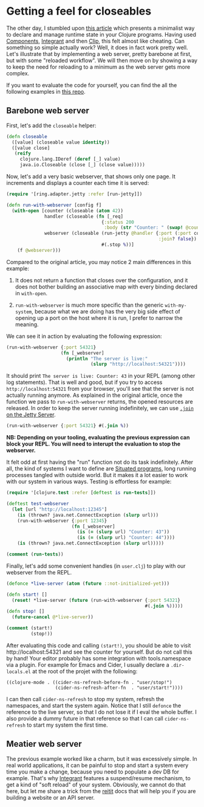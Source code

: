# Getting a feel for closeables

The other day, I stumbled upon [this article][1] which presents a minimalist way
to declare and manage runtime state in your Clojure programs. Having used
[Components][2], [Integrant][3] and then [Clip][4], this felt almost like
cheating. Can something so simple actually work? Well, it does in fact work
pretty well. Let's illustrate that by implementing a web server, pretty barebone
at first, but with some "reloaded workflow". We will then move on by showing a
way to keep the need for reloading to a minimum as the web server gets more
complex.

If you want to evaluate the code for yourself, you can find the all the
following examples in [this repo][5].


## Barebone web server

First, let's add the `closeable` helper:

```clj
(defn closeable
  ([value] (closeable value identity))
  ([value close]
   (reify
     clojure.lang.IDeref (deref [_] value)
     java.io.Closeable (close [_] (close value)))))
```

Now, let's add a very basic webserver, that shows only one page. It increments
and displays a counter each time it is served:

```clj
(require '[ring.adapter.jetty :refer [run-jetty]])

(defn run-with-webserver [config f]
  (with-open [counter (closeable (atom 42))
              handler (closeable (fn [_req]
                                   {:status 200
                                    :body (str "Counter: " (swap! @counter inc))}))
              webserver (closeable (run-jetty @handler {:port (:port config)
                                                        :join? false})
                                   #(.stop %))]
    (f @webserver)))
```

Compared to the original article, you may notice 2 main differences in this example:

1. It does not return a function that closes over the configuration, and it does
   not bother building an associative map with every binding declared in
   `with-open`.

2. `run-with-webserver` is much more specific than the generic `with-my-system`,
    because what we are doing has the very big side effect of opening up a port on
    the host where it is run, I prefer to narrow the meaning.

We can see it in action by evaluating the following expression:

```clj
(run-with-webserver {:port 54321}
                    (fn [_webserver]
                      (println "The server is live:"
                               (slurp "http://localhost:54321"))))
```

It should print `The server is live: Counter: 43` in your REPL (among other log
statements). That is well and good, but if you try to access
`http://localhost:54321` from your browser, you'll see that the server is not
actually running anymore. As explained in the original article, once the
function we pass to `run-with-webserver` returns, the opened resources are
released. In order to keep the server running indefinitely, we can use [`.join`
on the Jetty Server][6].

```clj
(run-with-webserver {:port 54321} #(.join %))
```

__NB: Depending on your tooling, evaluating the previous expression can block
your REPL. You will need to interupt the evaluation to stop the webserver.__

It felt odd at first having the "run" function not do its task indefinitely.
After all, the kind of systems I want to define are [Situated programs][7], long
running processes tangled with outside world. But it makes it a lot easier to
work with our system in various ways. Testing is effortless for example:

```clj
(require '[clojure.test :refer [deftest is run-tests]])

(deftest test-webserver
  (let [url "http://localhost:12345"]
    (is (thrown? java.net.ConnectException (slurp url)))
    (run-with-webserver {:port 12345}
                        (fn [_webserver]
                          (is (= (slurp url) "Counter: 43"))
                          (is (= (slurp url) "Counter: 44"))))
    (is (thrown? java.net.ConnectException (slurp url)))))

(comment (run-tests))
```

Finally, let's add some convenient handles (in `user.clj`) to play with our
webserver from the REPL.

```clj
(defonce *live-server (atom (future ::not-initialized-yet)))

(defn start! []
  (reset! *live-server (future (run-with-webserver {:port 54321}
                                                   #(.join %)))))
(defn stop! []
  (future-cancel @*live-server))

(comment (start!)
         (stop!))
```

After evaluating this code and calling `(start!)`, you should be able to visit
http://localhost:54321 and see the counter for yourself. But do not call this by
hand! Your editor probably has some integration with tools.namespace via a
plugin. For example for Emacs and Cider, I usually declare a `.dir-locals.el` at
the root of the projet with the following:

```elisp
((clojure-mode . ((cider-ns-refresh-before-fn . "user/stop!")
                  (cider-ns-refresh-after-fn  . "user/start!"))))
```

I can then call `cider-ns-refresh` to stop my system, refresh the namespaces,
and start the system again. Notice that I still `defonce` the reference to the
live server, so that I do not lose it if I eval the whole buffer. I also provide
a dummy future in that reference so that I can call `cider-ns-refresh` to start
my system the first time.


## Meatier web server

The previous example worked like a charm, but it was excessively simple. In real
world applications, it can be painful to stop and start a system every time you
make a change, because you need to populate a dev DB for example. That's why
[Integrant][3] features a suspend/resume mechanism, to get a kind of "soft
reload" of your system. Obviously, we cannot do that here, but let me share a
trick from the [reitit][8] docs that will help you if you are building a website
or an API server.


[1]: https://medium.com/@maciekszajna/reloaded-workflow-out-of-the-box-be6b5f38ea98
[2]: https://github.com/stuartsierra/component
[3]: https://github.com/weavejester/integrant/
[4]: https://github.com/juxt/clip
[5]: https://github.com/chpill/demo-closeable
[6]: https://eclipse.dev/jetty/javadoc/jetty-11/org/eclipse/jetty/server/Server.html#join()
[7]: https://youtu.be/2V1FtfBDsLU?t=646
[8]: https://github.com/metosin/reitit/

